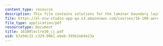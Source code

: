 ```yaml
---
content_type: resource
description: This file contains solutions for the laminar boundary layer equations.
file: https://ol-ocw-studio-app-qa.s3.amazonaws.com/courses/16-100-aerodynamics-fall-2005/b7e50c32c3299061ebeb395b2eb9e23a_16100lectre30_cj.pdf
file_type: application/pdf
resourcetype: Document
title: 16100lectre30_cj.pdf
uid: b7e50c32-c329-9061-ebeb-395b2eb9e23a
---
```

